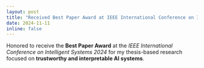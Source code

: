 ```yaml
---
layout: post
title: "Received Best Paper Award at IEEE International Conference on Intelligent Systems 2024"
date: 2024-11-11
inline: false
---
```


Honored to receive the **Best Paper Award** at the *IEEE International Conference on Intelligent Systems 2024* for my thesis-based research focused on **trustworthy and interpretable AI systems**.
